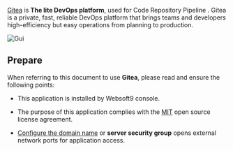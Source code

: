 [Gitea](https://about.gitea.cn/) is **The lite DevOps platform**, used for Code Repository Pipeline . Gitea is a private, fast, reliable DevOps platform that brings teams and developers high-efficiency but easy operations from planning to production.


![Gui](https://libs.websoft9.com/Websoft9/DocsPicture/zh/gitea/gitea-gui-websoft9.png)


## Prepare

When referring to this document to use **Gitea**, please read and ensure the following points:

- This application is installed by Websoft9 console.

- The purpose of this application complies with the [MIT](https://opensource.org/licenses/MIT) open source license agreement.

- [Configure the domain name](./domain-set) or **server security group** opens external network ports for application access.
